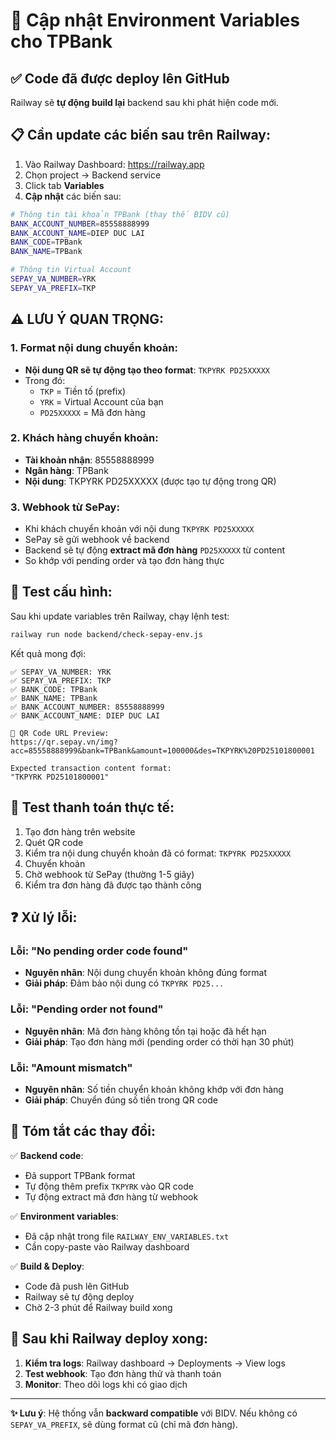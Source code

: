 # 🏦 Cập nhật Environment Variables cho TPBank

## ✅ Code đã được deploy lên GitHub

Railway sẽ **tự động build lại** backend sau khi phát hiện code mới.

## 📋 Cần update các biến sau trên Railway:

1. Vào Railway Dashboard: https://railway.app
2. Chọn project → Backend service
3. Click tab **Variables**
4. **Cập nhật** các biến sau:

```bash
# Thông tin tài khoản TPBank (thay thế BIDV cũ)
BANK_ACCOUNT_NUMBER=85558888999
BANK_ACCOUNT_NAME=DIEP DUC LAI
BANK_CODE=TPBank
BANK_NAME=TPBank

# Thông tin Virtual Account
SEPAY_VA_NUMBER=YRK
SEPAY_VA_PREFIX=TKP
```

## ⚠️ LƯU Ý QUAN TRỌNG:

### 1. Format nội dung chuyển khoản:
- **Nội dung QR sẽ tự động tạo theo format**: `TKPYRK PD25XXXXX`
- Trong đó:
  - `TKP` = Tiền tố (prefix)
  - `YRK` = Virtual Account của bạn
  - `PD25XXXXX` = Mã đơn hàng

### 2. Khách hàng chuyển khoản:
- **Tài khoản nhận**: 85558888999
- **Ngân hàng**: TPBank
- **Nội dung**: TKPYRK PD25XXXXX (được tạo tự động trong QR)

### 3. Webhook từ SePay:
- Khi khách chuyển khoản với nội dung `TKPYRK PD25XXXXX`
- SePay sẽ gửi webhook về backend
- Backend sẽ tự động **extract mã đơn hàng** `PD25XXXXX` từ content
- So khớp với pending order và tạo đơn hàng thực

## 🧪 Test cấu hình:

Sau khi update variables trên Railway, chạy lệnh test:

```bash
railway run node backend/check-sepay-env.js
```

Kết quả mong đợi:
```
✅ SEPAY_VA_NUMBER: YRK
✅ SEPAY_VA_PREFIX: TKP
✅ BANK_CODE: TPBank
✅ BANK_NAME: TPBank
✅ BANK_ACCOUNT_NUMBER: 85558888999
✅ BANK_ACCOUNT_NAME: DIEP DUC LAI

📝 QR Code URL Preview:
https://qr.sepay.vn/img?acc=85558888999&bank=TPBank&amount=100000&des=TKPYRK%20PD25101800001

Expected transaction content format:
"TKPYRK PD25101800001"
```

## 📱 Test thanh toán thực tế:

1. Tạo đơn hàng trên website
2. Quét QR code
3. Kiểm tra nội dung chuyển khoản đã có format: `TKPYRK PD25XXXXX`
4. Chuyển khoản
5. Chờ webhook từ SePay (thường 1-5 giây)
6. Kiểm tra đơn hàng đã được tạo thành công

## ❓ Xử lý lỗi:

### Lỗi: "No pending order code found"
- **Nguyên nhân**: Nội dung chuyển khoản không đúng format
- **Giải pháp**: Đảm bảo nội dung có `TKPYRK PD25...`

### Lỗi: "Pending order not found"
- **Nguyên nhân**: Mã đơn hàng không tồn tại hoặc đã hết hạn
- **Giải pháp**: Tạo đơn hàng mới (pending order có thời hạn 30 phút)

### Lỗi: "Amount mismatch"
- **Nguyên nhân**: Số tiền chuyển khoản không khớp với đơn hàng
- **Giải pháp**: Chuyển đúng số tiền trong QR code

## 🎯 Tóm tắt các thay đổi:

✅ **Backend code**: 
- Đã support TPBank format
- Tự động thêm prefix `TKPYRK` vào QR code
- Tự động extract mã đơn hàng từ webhook

✅ **Environment variables**:
- Đã cập nhật trong file `RAILWAY_ENV_VARIABLES.txt`
- Cần copy-paste vào Railway dashboard

✅ **Build & Deploy**:
- Code đã push lên GitHub
- Railway sẽ tự động deploy
- Chờ 2-3 phút để Railway build xong

## 🚀 Sau khi Railway deploy xong:

1. **Kiểm tra logs**: Railway dashboard → Deployments → View logs
2. **Test webhook**: Tạo đơn hàng thử và thanh toán
3. **Monitor**: Theo dõi logs khi có giao dịch

---

**✨ Lưu ý**: Hệ thống vẫn **backward compatible** với BIDV. Nếu không có `SEPAY_VA_PREFIX`, sẽ dùng format cũ (chỉ mã đơn hàng).

